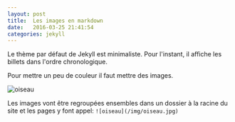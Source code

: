 ```yaml
---
layout: post
title:  Les images en markdown
date:   2016-03-25 21:41:54
categories: jekyll
---
```


Le thème par défaut de Jekyll est minimaliste. Pour l'instant, il affiche les billets dans l'ordre chronologique.

Pour mettre un peu de couleur il faut mettre des images.

![oiseau](/img/oiseau.jpg)

Les images vont être regroupées ensembles dans un dossier à la racine du site et les pages y font appel: `![oiseau](/img/oiseau.jpg)`
